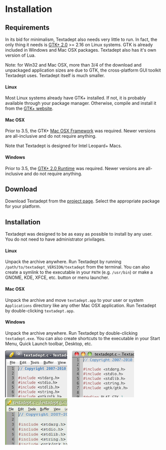 # Installation

## Requirements

In its bid for minimalism, Textadept also needs very little to run. In fact, the
only thing it needs is [GTK+ 2.0](http://gtk.org) >= 2.16 on Linux systems. GTK
is already included in Windows and Mac OSX packages. Textadept also has it's own
version of Lua.

Note: for Win32 and Mac OSX, more than 3/4 of the download and unpackaged
application sizes are due to GTK, the cross-platform GUI toolkit Textadept uses.
Textadept itself is much smaller.

#### Linux

Most Linux systems already have GTK+ installed. If not, it is probably available
through your package manager. Otherwise, compile and install it from the
[GTK+ website](http://www.gtk.org/download-linux.html).

#### Mac OSX

Prior to 3.5, the GTK+ [Mac OSX Framework][GTK-OSX] was required. Newer versions
are all-inclusive and do not require anything.

[GTK-OSX]: http://code.google.com/p/textadept/downloads/detail?name=Gtk-Framework-2.14.3-2-test1.dmg

Note that Textadept is designed for Intel Leopard+ Macs.

#### Windows

Prior to 3.5, the [GTK+ 2.0 Runtime](http://sourceforge.net/projects/gtk-win/)
was required. Newer versions are all-inclusive and do not require anything.

## Download

Download Textadept from the [project page](http://textadept.googlecode.com/).
Select the appropriate package for your platform.

## Installation

Textadept was designed to be as easy as possible to install by any user. You do
not need to have administrator privilages.

#### Linux

Unpack the archive anywhere. Run Textadept by running
`/path/to/textadept_VERSION/textadept` from the terminal. You can also create a
symlink to the executable in your `PATH` (e.g. `/usr/bin`) or make a GNOME, KDE,
XFCE, etc. button or menu launcher.

#### Mac OSX

Unpack the archive and move `textadept.app` to your user or system
`Applications` directory like any other Mac OSX application. Run Textadept by
double-clicking `textadept.app`.

#### Windows

Unpack the archive anywhere. Run Textadept by double-clicking `textadept.exe`.
You can also create shortcuts to the executable in your Start Menu, Quick Launch
toolbar, Desktop, etc.

![Linux](images/linux.png)
&nbsp;&nbsp;
![Mac OSX](images/macosx.png)
&nbsp;&nbsp;
![Win32](images/win32.png)
